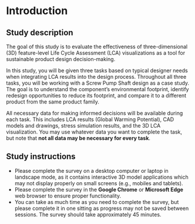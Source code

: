 # Introduction


## Study description

The goal of this study is to evaluate the effectiveness of three-dimensional (3D) feature-level Life Cycle Assessment (LCA) visualizations as a tool for sustainable product design decision-making.

In this study, you will be given three tasks based on typical designer needs when integrating LCA results into the design process. Throughout all three tasks, you will be working with a Screw Pump Shaft design as a case study. The goal is to understand the component’s environmental footprint, identify redesign opportunities to reduce its footprint, and compare it to a different product from the same product family.

All necessary data for making informed decisions will be available during each task. This includes LCA results (Global Warming Potential), CAD models and drawings, stress simulation results, and the 3D LCA visualization. You may use whatever data you want to complete the task, but note that **not all data may be necessary for every task**.

## Study instructions

+ Please complete the survey on a desktop computer or laptop in landscape mode, as it contains interactive 3D model applications which may not display properly on small screens (e.g., mobiles and tablets).
+ Please complete the survey in the **Google Chrome** or **Microsoft Edge** web browser to ensure proper functionality.
+ You can take as much time as you need to complete the survey, but please complete it in one sitting as progress may not be saved between sessions. The survey should take approximately 45 minutes.
<!-- + At the end of the survey, you will be prompted to download a file containing your answers. Please download the file and send it to us via email to either [teodor.vernica@mpe.au.dk](mailto:teodor.vernica@mpe.au.dk) or [devr@mpe.au.dk](mailto:devr@mpe.au.dk). You will be reminded of this at the end of the survey. -->

<!-- ## Visualization description

Similar to a Finite Element Analysis (FEA) visualization, the 3D LCA visualization maps the environmental impact of manufacturing a given design to the product geometry and its features. The visualization highlights regions of CO2 emission *concentration*, with values expressed in kg CO2 eq. / cm³.

![Allocation steps example](assets/data/Figures/shaft-stages-example.png)

Data is allocated sequentially, based on the processes modeled in LCA software to manufacture the product (as shown in the image above). With each step, the environmental impact of the process is mapped to the geometric features created or affected by the process. The final result highlights the **total** environmental cost of manufacturing specific geometric features. Note that intermediate processing steps will not be presented during this study, only the final results. -->